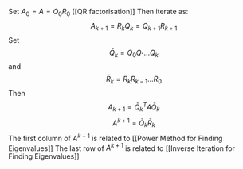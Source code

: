 Set $A_{0}=A=Q_{0}R_{0}$ [[QR factorisation]]
Then iterate as:
$$
A_{k+1} = R_{k}Q_{k} = Q_{k+1}R_{k+1}
$$
Set
$$
\bar{Q}_{k} = Q_{0}Q_{1}\dots Q_{k}
$$
and 
$$
\bar{R}_{k} = R_{k}R_{k-1}\dots R_{0}
$$
Then 
$$
A_{k+1}=\bar{Q}^{T}_{k} A \bar{Q}_{k}
$$
$$
A^{k+1} = \bar{Q}_{k}\bar{R}_{k}
$$
The first column of $A^{k+1}$ is related to [[Power Method for Finding Eigenvalues]] 
The last row of $A^{k+1}$ is related to [[Inverse Iteration for Finding Eigenvalues]]
